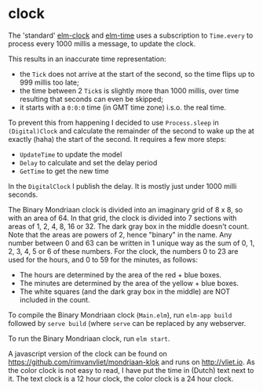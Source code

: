# clock

The 'standard' [elm-clock](https://elm-lang.org/examples/clock) and [elm-time](https://elm-lang.org/examples/time) uses a subscription 
to `Time.every` to process every 1000 millis a message, to update the clock.

This results in an inaccurate time representation: 
- the `Tick` does not arrive at the start of the second, so the time flips up to 999 millis too late; 
- the time between 2 `Tick`s is slightly more than 1000 millis, over time resulting that seconds can even be skipped;
- it starts with a `0:0:0` time (in GMT time zone) i.s.o. the real time.

To prevent this from happening I decided to use `Process.sleep` in `(Digital)Clock` and calculate the remainder 
of the second to wake up the at exactly (haha) the start of the second. It requires a few more steps:
- `UpdateTime` to update the model
- `Delay` to calculate and set the delay period
- `GetTime` to get the new time

In the `DigitalClock` I publish the delay. It is mostly just under 1000 milli seconds.

The Binary Mondriaan  clock is divided into an imaginary grid of 8 x 8, so with an area of 64. In that grid, the clock is divided into 7 sections with areas of 1, 2, 4, 8, 16 or 32. The dark gray box in the middle doesn't count. Note that the areas are powers of 2, hence "binary" in the name. Any number between 0 and 63 can be written in 1 unique way as the sum of 0, 1, 2, 3, 4, 5 or 6 of these numbers. For the clock, the numbers 0 to 23 are used for the hours, and 0 to 59 for the minutes, as follows:

- The hours are determined by the area of the red + blue boxes.
- The minutes are determined by the area of the yellow + blue boxes.
- The white squares (and the dark gray box in the middle) are NOT included in the count.

To compile the Binary Mondriaan clock (`Main.elm`), run `elm-app build` followed by `serve build` (where `serve` can be replaced by any webserver.

To run the Binary Mondriaan clock, run `elm start`.

A javascript version of the clock can be found on https://github.com/rimvanvliet/mondriaan-klok and runs on http://vliet.io. As the color clock is not easy to read, I have put the time in (Dutch) text next to it. The text clock is a 12 hour clock, the color clock is a 24 hour clock.


